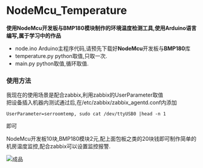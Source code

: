 # NodeMcu_Temperature

**使用NodeMcu开发板与BMP180模块制作的环境温度检测工具,使用Arduino语言编写,属于学习中的作品**  

* node.ino     Arduino主程序代码,请预先下载好**NodeMcu**开发板与**BMP180**库  
* temperature.py    python取值,只取一次.  
* main.py   python取值,循环取值.  



### 使用方法

我现在的使用场景是配合zabbix,利用zabbix的UserParameter取值  
把设备插入机器内测试通过后,在/etc/zabbix/zabbix_agentd.conf内添加  
```Shell  
UserParameter=serroomtemp, sudo cat /dev/ttyUSB0 |head -n 1
```
即可  


NodeMcu开发板10块,BMP180模块2元,配上面包板之类的20块钱即可制作简单的机房温度监控,配合zabbix可以设置监控报警.



![成品](../NodeMcu_Temperature/Node.jpg)